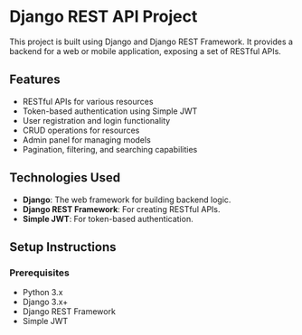# Django REST API Project

This project is built using Django and Django REST Framework. It provides a backend for a web or mobile application, exposing a set of RESTful APIs.

## Features

- RESTful APIs for various resources
- Token-based authentication using Simple JWT
- User registration and login functionality
- CRUD operations for resources
- Admin panel for managing models
- Pagination, filtering, and searching capabilities

## Technologies Used

- **Django**: The web framework for building backend logic.
- **Django REST Framework**: For creating RESTful APIs.
- **Simple JWT**: For token-based authentication.

## Setup Instructions

### Prerequisites

- Python 3.x
- Django 3.x+
- Django REST Framework
- Simple JWT
  

